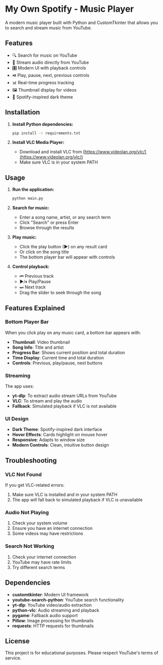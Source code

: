# My Own Spotify - Music Player

A modern music player built with Python and CustomTkinter that allows you to search and stream music from YouTube.

## Features

- 🔍 Search for music on YouTube
- 🎵 Stream audio directly from YouTube
- 🎛️ Modern UI with playback controls
- ⏯️ Play, pause, next, previous controls
- 📊 Real-time progress tracking
- 🖼️ Thumbnail display for videos
- 🎨 Spotify-inspired dark theme

## Installation

1. **Install Python dependencies:**
   ```bash
   pip install -r requirements.txt
   ```

2. **Install VLC Media Player:**
   - Download and install VLC from [https://www.videolan.org/vlc/](https://www.videolan.org/vlc/)
   - Make sure VLC is in your system PATH

## Usage

1. **Run the application:**
   ```bash
   python main.py
   ```

2. **Search for music:**
   - Enter a song name, artist, or any search term
   - Click "Search" or press Enter
   - Browse through the results

3. **Play music:**
   - Click the play button (▶) on any result card
   - Or click on the song title
   - The bottom player bar will appear with controls

4. **Control playback:**
   - ⏮ Previous track
   - ▶/⏸ Play/Pause
   - ⏭ Next track
   - Drag the slider to seek through the song

## Features Explained

### Bottom Player Bar
When you click play on any music card, a bottom bar appears with:
- **Thumbnail**: Video thumbnail
- **Song Info**: Title and artist
- **Progress Bar**: Shows current position and total duration
- **Time Display**: Current time and total duration
- **Controls**: Previous, play/pause, next buttons

### Streaming
The app uses:
- **yt-dlp**: To extract audio stream URLs from YouTube
- **VLC**: To stream and play the audio
- **Fallback**: Simulated playback if VLC is not available

### UI Design
- **Dark Theme**: Spotify-inspired dark interface
- **Hover Effects**: Cards highlight on mouse hover
- **Responsive**: Adapts to window size
- **Modern Controls**: Clean, intuitive button design

## Troubleshooting

### VLC Not Found
If you get VLC-related errors:
1. Make sure VLC is installed and in your system PATH
2. The app will fall back to simulated playback if VLC is unavailable

### Audio Not Playing
1. Check your system volume
2. Ensure you have an internet connection
3. Some videos may have restrictions

### Search Not Working
1. Check your internet connection
2. YouTube may have rate limits
3. Try different search terms

## Dependencies

- **customtkinter**: Modern UI framework
- **youtube-search-python**: YouTube search functionality
- **yt-dlp**: YouTube video/audio extraction
- **python-vlc**: Audio streaming and playback
- **pygame**: Fallback audio support
- **Pillow**: Image processing for thumbnails
- **requests**: HTTP requests for thumbnails

## License

This project is for educational purposes. Please respect YouTube's terms of service. 